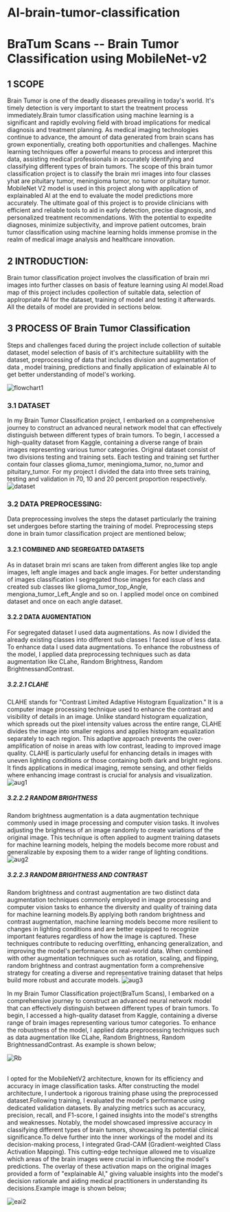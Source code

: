 # AI-brain-tumor-classification
# BraTum Scans -- Brain Tumor Classification using MobileNet-v2
## 1 SCOPE
Brain Tumor is one of the deadly diseases prevailing in today's world. It's timely detection is very important to start the treatment process immediately.Brain tumor classification using machine learning is a significant and rapidly evolving field with broad implications for medical diagnosis and treatment planning. As medical imaging technologies continue to advance, the amount of data generated from brain scans has grown exponentially, creating both opportunities and challenges. Machine learning techniques offer a powerful means to process and interpret this data, assisting medical professionals in accurately identifying and classifying different types of brain tumors. The scope of this brain tumor classification project is to classify the brain mri images into four classes yhat are pituitary tumor, meningioma tumor, no tumor or pituitary tumor. MobileNet V2 model is used in this project along with application of explainabled AI at the end to evaluate the model predictions more accurately. The ultimate goal of this project  is to provide clinicians with efficient and reliable tools to aid in early detection, precise diagnosis, and personalized treatment recommendations. With the potential to expedite diagnoses, minimize subjectivity, and improve patient outcomes, brain tumor classification using machine learning holds immense promise in the realm of medical image analysis and healthcare innovation.
## 2 INTRODUCTION:
Brain tumor classification project involves the classification of brain mri images into further classes on basis of feature learning using AI model.Road map of this project includes cpollection of suitable data, selection of applropriate AI for the dataset, training of model and testing it afterwards. All the details of model are provided in sections below.
## 3 PROCESS OF Brain Tumor Classification
Steps and challenges faced during the project include collection of suitable dataset, model selection of basis of it's architecture suitablility with the dataset, preprocessing of data that includes division and augmentation of data , model training, predictions and finally application of exlainable AI to get better understanding of model's working. 
<br />

![flowchart1](https://github.com/ioptime-official/ai-brain-tumor-classification/assets/138657622/f126c22b-835f-43e7-be8c-4486ee5d3f96)
### 3.1 DATASET
In my Brain Tumor Classification project, I embarked on a comprehensive journey to construct an advanced neural network model that can effectively distinguish between different types of brain tumors. To begin, I accessed a high-quality dataset from Kaggle, containing a diverse range of brain images representing various tumor categories. Original dataset consist of two divisions testing and training sets. Each testing and training set further contain four classes  glioma_tumor, meningioma_tumor, no_tumor and pituitary_tumor. For my project I divided the data into three sets training, testing and validation in 70, 10 and 20 percent proportion respectively. 
<br />
![dataset](https://github.com/ioptime-official/ai-brain-tumor-classification/assets/138657622/c8732fdf-a599-438c-b0b7-008727a313e6)
### 3.2 DATA PREPROCESSING:
Data preprocessing involves the steps the dataset particularly the training set undergoes before starting the training of model. Preprocessing steps done in brain tumor classification project are mentioned below;
#### 3.2.1 COMBINED AND SEGREGATED DATASETS
As in dataset brain mri scans are taken from different angles like top angle images, left angle images and back angle images. For better understanding of images classification I segregated those images for each class and created sub classes like glioma_tumor_top_Angle, mengiona_tumor_Left_Angle and so on. I applied model once on combined dataset and once on each angle dataset. 
#### 3.2.2  DATA AUGMENTATION
For segregated dataset I used data augmentations. As now I divided the already existing classes into different sub classes I faced issue of less data. To enhance data I used data augmentations. To enhance the robustness of the model, I applied data preprocessing techniques such as data augmentation like CLahe, Random Brightness, Random BrightnessandContrast.
##### 3.2.2.1 CLAHE
CLAHE stands for "Contrast Limited Adaptive Histogram Equalization." It is a computer image processing technique used to enhance the contrast and visibility of details in an image. Unlike standard histogram equalization, which spreads out the pixel intensity values across the entire range, CLAHE divides the image into smaller regions and applies histogram equalization separately to each region. This adaptive approach prevents the over-amplification of noise in areas with low contrast, leading to improved image quality. CLAHE is particularly useful for enhancing details in images with uneven lighting conditions or those containing both dark and bright regions. It finds applications in medical imaging, remote sensing, and other fields where enhancing image contrast is crucial for analysis and visualization.
![aug1](https://github.com/ioptime-official/ai-brain-tumor-classification/assets/138657622/8eb1081f-6fb6-4da3-a04e-b3fa38437819)
<br />
##### 3.2.2.2 RANDOM BRIGHTNESS
Random brightness augmentation is a data augmentation technique commonly used in image processing and computer vision tasks. It involves adjusting the brightness of an image randomly to create variations of the original image. This technique is often applied to augment training datasets for machine learning models, helping the models become more robust and generalizable by exposing them to a wider range of lighting conditions.
![aug2](https://github.com/ioptime-official/ai-brain-tumor-classification/assets/138657622/fd2c7360-db0e-42ed-9f14-332d53230f18)
<br />
##### 3.2.2.3 RANDOM BRIGHTNESS AND CONTRAST
Random brightness and contrast augmentation are two distinct data augmentation techniques commonly employed in image processing and computer vision tasks to enhance the diversity and quality of training data for machine learning models.By applying both random brightness and contrast augmentation, machine learning models become more resilient to changes in lighting conditions and are better equipped to recognize important features regardless of how the image is captured. These techniques contribute to reducing overfitting, enhancing generalization, and improving the model's performance on real-world data. When combined with other augmentation techniques such as rotation, scaling, and flipping, random brightness and contrast augmentation form a comprehensive strategy for creating a diverse and representative training dataset that helps build more robust and accurate models.
![aug3](https://github.com/ioptime-official/ai-brain-tumor-classification/assets/138657622/32d8e471-31d2-405c-9806-de78f69d750a)
<br />



In my Brain Tumor Classification project(BraTum Scans), I embarked on a comprehensive journey to construct an advanced neural network model that can effectively distinguish between different types of brain tumors. To begin, I accessed a high-quality dataset from Kaggle, containing a diverse range of brain images representing various tumor categories. To enhance the robustness of the model, I applied data preprocessing techniques such as data augmentation like CLahe, Random Brightness, Random BrightnessandContrast. As example is shown below;
<br />

![Rb](https://github.com/ioptime-official/ai-brain-tumor-classification/assets/138657622/338274db-f6e6-48e8-82bc-69d1aa037552)

<br />
I opted for the MobileNetV2 architecture, known for its efficiency and accuracy in image classification tasks. After constructing the model architecture, I undertook a rigorous training phase using the preprocessed dataset.Following training, I  evaluated the model's performance using dedicated validation datasets. By analyzing metrics such as accuracy, precision, recall, and F1-score, I gained insights into the model's strengths and weaknesses. Notably, the model showcased impressive accuracy in classifying different types of brain tumors, showcasing its potential clinical significance.To delve further into the inner workings of the model and its decision-making process, I integrated Grad-CAM (Gradient-weighted Class Activation Mapping). This cutting-edge technique allowed me to visualize which areas of the brain images were crucial in influencing the model's predictions. The overlay of these activation maps on the original images provided a form of "explainable AI," giving valuable insights into the model's decision rationale and aiding medical practitioners in understanding its decisions.Example image is shown below;
<br />

![eai2](https://github.com/ioptime-official/ai-brain-tumor-classification/assets/138657622/960dd473-81d8-4f2c-b1d7-639cf3408019)

<br />
